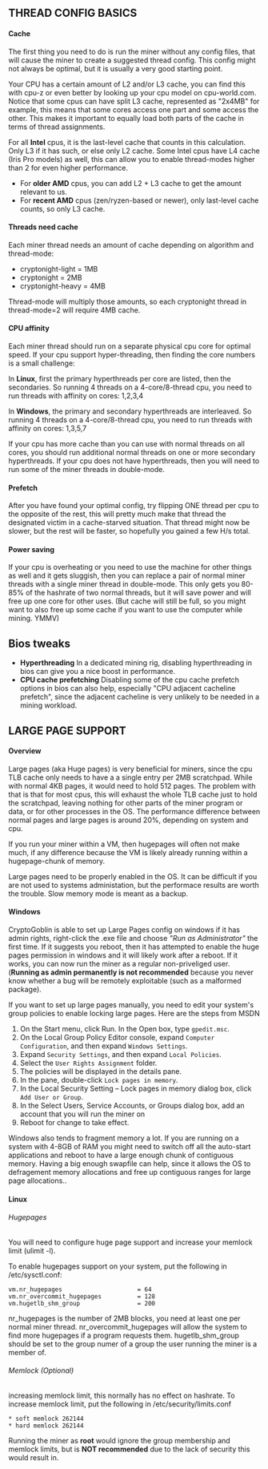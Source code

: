## THREAD CONFIG BASICS
#### Cache
The first thing you need to do is run the miner without any config files, that will cause the miner
to create a suggested thread config. This config might not always be optimal, but it is usually a very
good starting point.

Your CPU has a certain amount of L2 and/or L3 cache, you can find this with cpu-z or even better by looking
up your cpu model on cpu-world.com. Notice that some cpus can have split L3 cache, represented as "2x4MB"
for example, this means that some cores access one part and some access the other. This makes it important
to equally load both parts of the cache in terms of thread assignments.

For all **Intel** cpus, it is the last-level cache that counts in this calculation. Only L3 if it has such,
or else only L2 cache. Some Intel cpus have L4 cache (Iris Pro models) as well, this can allow you to
enable thread-modes higher than 2 for even higher performance.

* For **older AMD** cpus, you can add L2 + L3 cache to get the amount relevant to us.
* For **recent AMD** cpus (zen/ryzen-based or newer), only last-level cache counts, so only L3 cache.

#### Threads need cache
Each miner thread needs an amount of cache depending on algorithm and thread-mode:
* cryptonight-light = 1MB
* cryptonight = 2MB
* cryptonight-heavy = 4MB

Thread-mode will multiply those amounts, so each cryptonight thread in thread-mode=2 will require 4MB cache.

#### CPU affinity
Each miner thread should run on a separate physical cpu core for optimal speed.
If your cpu support hyper-threading, then finding the core numbers is a small challenge:

In **Linux**, first the primary hyperthreads per core are listed, then the secondaries.
So running 4 threads on a 4-core/8-thread cpu, you need to run threads with affinity on cores: 1,2,3,4

In **Windows**, the primary and secondary hyperthreads are interleaved.
So running 4 threads on a 4-core/8-thread cpu, you need to run threads with affinity on cores: 1,3,5,7

If your cpu has more cache than you can use with normal threads on all cores, you should run additional
normal threads on one or more secondary hyperthreads. If your cpu does not have hyperthreads, then you
will need to run some of the miner threads in double-mode.

#### Prefetch
After you have found your optimal config, try flipping ONE thread per cpu to the opposite of the rest,
this will pretty much make that thread the designated victim in a cache-starved situation. That thread
might now be slower, but the rest will be faster, so hopefully you gained a few H/s total.

#### Power saving
If your cpu is overheating or you need to use the machine for other things as well and it gets sluggish,
then you can replace a pair of normal miner threads with a single miner thread in double-mode. This
only gets you 80-85% of the hashrate of two normal threads, but it will save power and will free up one
core for other uses. (But cache will still be full, so you might want to also free up some cache if you
want to use the computer while mining. YMMV)

## Bios tweaks
* **Hyperthreading** In a dedicated mining rig, disabling hyperthreading in bios can give you a nice boost in performance.
* **CPU cache prefetching** Disabling some of the cpu cache prefetch options in bios can also help,
especially "CPU adjacent cacheline prefetch", since the adjacent cacheline is very unlikely to be
needed in a mining workload.


## LARGE PAGE SUPPORT
#### Overview
Large pages (aka Huge pages) is very beneficial for miners, since the cpu TLB cache only needs to have a
a single entry per 2MB scratchpad. While with normal 4KB pages, it would need to hold 512 pages. The problem
with that is that for most cpus, this will exhaust the whole TLB cache just to hold the scratchpad, leaving
nothing for other parts of the miner program or data, or for other processes in the OS.
The performance difference between normal pages and large pages is around 20%, depending on system and cpu.

If you run your miner within a VM, then hugepages will often not make much, if any difference because the VM
is likely already running within a hugepage-chunk of memory.

Large pages need to be properly enabled in the OS. It can be difficult if you are not used to systems administation,
but the performace results are worth the trouble. Slow memory mode is meant as a backup.

#### Windows
CryptoGoblin is able to set up Large Pages config on windows if it has admin rights, right-click the
.exe file and choose *"Run as Administrator"* the first time. If it suggests you reboot, then it has attempted
to enable the huge pages permission in windows and it will likely work after a reboot. If it works, you can
now run the miner as a regular non-priveliged user. (**Running as admin permanently is not recommended** because
you never know whether a bug will be remotely exploitable (such as a malformed package).

If you want to set up large pages manually, you need to edit your system's group policies to enable
locking large pages. Here are the steps from MSDN

1. On the Start menu, click Run. In the Open box, type ```gpedit.msc```.
2. On the Local Group Policy Editor console, expand ```Computer Configuration```, and then expand ```Windows Settings```.
3. Expand ```Security Settings```, and then expand ```Local Policies```.
4. Select the ```User Rights Assignment``` folder.
5. The policies will be displayed in the details pane.
6. In the pane, double-click ```Lock pages in memory```.
7. In the Local Security Setting – Lock pages in memory dialog box, click ```Add User or Group```.
8. In the Select Users, Service Accounts, or Groups dialog box, add an account that you will run the miner on
9. Reboot for change to take effect.

Windows also tends to fragment memory a lot. If you are running on a system with 4-8GB of RAM you might need
to switch off all the auto-start applications and reboot to have a large enough chunk of contiguous memory.
Having a big enough swapfile can help, since it allows the OS to defragement memory allocations and free up
contiguous ranges for large page allocations..

#### Linux
###### Hugepages
You will need to configure huge page support and increase your memlock limit (ulimit -l).

To enable hugepages support on your system, put the following in /etc/sysctl.conf:
```
vm.nr_hugepages                     = 64
vm.nr_overcommit_hugepages          = 128
vm.hugetlb_shm_group                = 200
```

nr_hugepages is the number of 2MB blocks, you need at least one per normal miner thread.
nr_overcommit_hugepages will allow the system to find more hugepages if a program requests them.
hugetlb_shm_group should be set to the group numer of a group the user running the miner is a member of.

###### Memlock (Optional)
increasing memlock limit, this normally has no effect on hashrate.
To increase memlock limit, put the following in /etc/security/limits.conf
```
* soft memlock 262144
* hard memlock 262144
```

Running the miner as **root** would ignore the group membership and memlock limits, but is **NOT recommended**
due to the lack of security this would result in.
